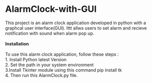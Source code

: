 # AlarmClock-with-GUI

This project is an alarm clock application developed in python with a graphcal user interface(GUI). Ittt allws users to set alarm and recieve notification with sound when alarm pop up.<br> <br>**Installation** <br> <br>To use this alarm clock application, follow these steps : <br> 1. Install Python latest Version
<br> 2. Set the path in your system environment <br>
3.Install Tkinter module using this command pip install tk <br>
4. Then run this AlarmClock.py file.
